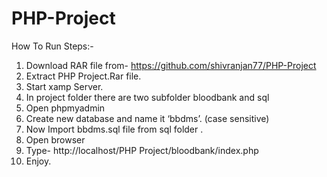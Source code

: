 # PHP-Project
How To Run Steps:- 

1.	Download RAR file from- https://github.com/shivranjan77/PHP-Project
2.	Extract PHP Project.Rar file.
3.	Start xamp Server.
4.	In project folder there are two subfolder bloodbank and sql
5.	Open phpmyadmin
6.	Create new database and name it ‘bbdms’. (case sensitive)
7.	Now Import bbdms.sql file from sql folder .
8.	Open browser
9.	Type- http://localhost/PHP Project/bloodbank/index.php
10.	Enjoy.
